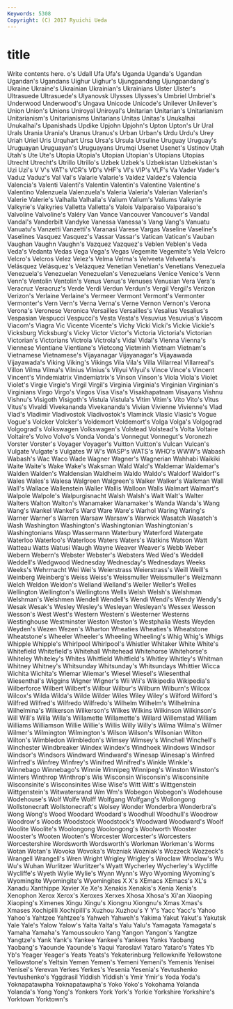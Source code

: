 ```yaml
---
Keywords: 5308 
Copyright: (C) 2017 Ryuichi Ueda
---
```


# title

Write contents here.
o's Udall
Ufa Ufa's Uganda Uganda's Ugandan Ugandan's Ugandans Uighur Uighur's Ujungpandang
Ujungpandang's Ukraine Ukraine's Ukrainian Ukrainian's Ukrainians Ulster Ulster's Ultrasuede Ultrasuede's
Ulyanovsk Ulysses Ulysses's Umbriel Umbriel's Underwood Underwood's Ungava Unicode Unicode's
Unilever Unilever's Union Union's Unions Uniroyal Uniroyal's Unitarian Unitarian's Unitarianism
Unitarianism's Unitarianisms Unitarians Unitas Unitas's Unukalhai Unukalhai's Upanishads Updike Upjohn
Upjohn's Upton Upton's Ur Ural Urals Urania Urania's Uranus Uranus's
Urban Urban's Urdu Urdu's Urey Uriah Uriel Uris Urquhart Ursa
Ursa's Ursula Ursuline Uruguay Uruguay's Uruguayan Uruguayan's Uruguayans Urumqi Usenet
Usenet's Ustinov Utah Utah's Ute Ute's Utopia Utopia's Utopian Utopian's
Utopians Utopias Utrecht Utrecht's Utrillo Utrillo's Uzbek Uzbek's Uzbekistan Uzbekistan's
Uzi Uzi's V V's VAT's VCR's VD's VHF's VI's VIP's
VLF's Va Vader Vader's Vaduz Vaduz's Val Val's Valarie Valarie's
Valdez Valdez's Valencia Valencia's Valenti Valenti's Valentin Valentin's Valentine Valentine's
Valentino Valenzuela Valenzuela's Valeria Valeria's Valerian Valerian's Valerie Valerie's Valhalla
Valhalla's Valium Valium's Valiums Valkyrie Valkyrie's Valkyries Valletta Valletta's Valois
Valparaiso Valparaiso's Valvoline Valvoline's Valéry Van Vance Vancouver Vancouver's Vandal
Vandal's Vanderbilt Vandyke Vanessa Vanessa's Vang Vang's Vanuatu Vanuatu's Vanzetti
Vanzetti's Varanasi Varese Vargas Vaseline Vaseline's Vaselines Vasquez Vasquez's Vassar
Vassar's Vatican Vatican's Vauban Vaughan Vaughn Vaughn's Vazquez Vazquez's Veblen
Veblen's Veda Veda's Vedanta Vedas Vega Vega's Vegas Vegemite Vegemite's
Vela Velcro Velcro's Velcros Velez Velez's Velma Velma's Velveeta Velveeta's
Velásquez Velásquez's Velázquez Venetian Venetian's Venetians Venezuela Venezuela's Venezuelan Venezuelan's
Venezuelans Venice Venice's Venn Venn's Ventolin Ventolin's Venus Venus's Venuses
Venusian Vera Vera's Veracruz Veracruz's Verde Verdi Verdun Verdun's Vergil
Vergil's Verizon Verizon's Verlaine Verlaine's Vermeer Vermont Vermont's Vermonter Vermonter's
Vern Vern's Verna Verna's Verne Vernon Vernon's Verona Verona's Veronese
Veronica Versailles Versailles's Vesalius Vesalius's Vespasian Vespucci Vespucci's Vesta Vesta's
Vesuvius Vesuvius's Viacom Viacom's Viagra Vic Vicente Vicente's Vichy Vicki
Vicki's Vickie Vickie's Vicksburg Vicksburg's Vicky Victor Victor's Victoria Victoria's
Victorian Victorian's Victorians Victrola Victrola's Vidal Vidal's Vienna Vienna's Viennese
Vientiane Vientiane's Vietcong Vietminh Vietnam Vietnam's Vietnamese Vietnamese's Vijayanagar Vijayanagar's
Vijayawada Vijayawada's Viking Viking's Vikings Vila Vila's Villa Villarreal Villarreal's
Villon Vilma Vilma's Vilnius Vilnius's Vilyui Vilyui's Vince Vince's Vincent
Vincent's Vindemiatrix Vindemiatrix's Vinson Vinson's Viola Viola's Violet Violet's Virgie
Virgie's Virgil Virgil's Virginia Virginia's Virginian Virginian's Virginians Virgo Virgo's
Virgos Visa Visa's Visakhapatnam Visayans Vishnu Vishnu's Visigoth Visigoth's Vistula
Vistula's Vitim Vitim's Vito Vito's Vitus Vitus's Vivaldi Vivekananda Vivekananda's
Vivian Vivienne Vivienne's Vlad Vlad's Vladimir Vladivostok Vladivostok's Vlaminck Vlasic
Vlasic's Vogue Vogue's Volcker Volcker's Voldemort Voldemort's Volga Volga's Volgograd
Volgograd's Volkswagen Volkswagen's Volstead Volstead's Volta Voltaire Voltaire's Volvo Volvo's
Vonda Vonda's Vonnegut Vonnegut's Voronezh Vorster Vorster's Voyager Voyager's Vuitton
Vuitton's Vulcan Vulcan's Vulgate Vulgate's Vulgates W W's WASP's WATS's
WHO's WWW's Wabash Wabash's Wac Waco Wade Wagner Wagner's Wagnerian
Wahhabi Waikiki Waite Waite's Wake Wake's Waksman Wald Wald's Waldemar
Waldemar's Walden Walden's Waldensian Waldheim Waldo Waldo's Waldorf Waldorf's Wales
Wales's Walesa Walgreen Walgreen's Walker Walker's Walkman Wall Wall's Wallace
Wallenstein Waller Wallis Walloon Walls Walmart Walmart's Walpole Walpole's Walpurgisnacht
Walsh Walsh's Walt Walt's Walter Walters Walton Walton's Wanamaker Wanamaker's
Wanda Wanda's Wang Wang's Wankel Wankel's Ward Ware Ware's Warhol
Waring Waring's Warner Warner's Warren Warsaw Warsaw's Warwick Wasatch Wasatch's
Wash Washington Washington's Washingtonian Washingtonian's Washingtonians Wasp Wassermann Waterbury Waterford
Watergate Waterloo Waterloo's Waterloos Waters Waters's Watkins Watson Watt Watteau
Watts Watusi Waugh Wayne Weaver Weaver's Webb Weber Webern Webern's
Webster Webster's Websters Wed Wed's Weddell Weddell's Wedgwood Wednesday Wednesday's
Wednesdays Weeks Weeks's Wehrmacht Wei Wei's Weierstrass Weierstrass's Weill Weill's
Weinberg Weinberg's Weiss Weiss's Weissmuller Weissmuller's Weizmann Welch Weldon Weldon's
Welland Welland's Weller Weller's Welles Wellington Wellington's Wellingtons Wells Welsh
Welsh's Welshman Welshman's Welshmen Wendell Wendell's Wendi Wendi's Wendy Wendy's
Wesak Wesak's Wesley Wesley's Wesleyan Wesleyan's Wessex Wesson Wesson's West
West's Western Western's Westerner Westerns Westinghouse Westminster Weston Weston's Westphalia
Wests Weyden Weyden's Wezen Wezen's Wharton Wheaties Wheaties's Wheatstone Wheatstone's
Wheeler Wheeler's Wheeling Wheeling's Whig Whig's Whigs Whipple Whipple's Whirlpool
Whirlpool's Whistler Whitaker White White's Whitefield Whitefield's Whitehall Whitehead Whitehorse
Whitehorse's Whiteley Whiteley's Whites Whitfield Whitfield's Whitley Whitley's Whitman Whitney
Whitney's Whitsunday Whitsunday's Whitsundays Whittier Wicca Wichita Wichita's Wiemar Wiemar's
Wiesel Wiesel's Wiesenthal Wiesenthal's Wiggins Wigner Wigner's Wii Wii's Wikipedia
Wikipedia's Wilberforce Wilbert Wilbert's Wilbur Wilbur's Wilburn Wilburn's Wilcox Wilcox's
Wilda Wilda's Wilde Wilder Wiles Wiley Wiley's Wilford Wilford's Wilfred
Wilfred's Wilfredo Wilfredo's Wilhelm Wilhelm's Wilhelmina Wilhelmina's Wilkerson Wilkerson's Wilkes
Wilkins Wilkinson Wilkinson's Will Will's Willa Willa's Willamette Willamette's Willard
Willemstad William Williams Williamson Willie Willie's Willis Willy Willy's Wilma
Wilma's Wilmer Wilmer's Wilmington Wilmington's Wilson Wilson's Wilsonian Wilton Wilton's
Wimbledon Wimbledon's Wimsey Wimsey's Winchell Winchell's Winchester Windbreaker Windex Windex's
Windhoek Windows Windsor Windsor's Windsors Windward Windward's Winesap Winesap's Winfred
Winfred's Winfrey Winfrey's Winifred Winifred's Winkle Winkle's Winnebago Winnebago's Winnie
Winnipeg Winnipeg's Winston Winston's Winters Winthrop Winthrop's Wis Wisconsin Wisconsin's
Wisconsinite Wisconsinite's Wisconsinites Wise Wise's Witt Witt's Wittgenstein Wittgenstein's Witwatersrand
Wm Wm's Wobegon Wobegon's Wodehouse Wodehouse's Wolf Wolfe Wolff Wolfgang
Wolfgang's Wollongong Wollstonecraft Wollstonecraft's Wolsey Wonder Wonderbra Wonderbra's Wong Wong's
Wood Woodard Woodard's Woodhull Woodhull's Woodrow Woodrow's Woods Woodstock Woodstock's
Woodward Woodward's Woolf Woolite Woolite's Woolongong Woolongong's Woolworth Wooster Wooster's
Wooten Wooten's Worcester Worcester's Worcesters Worcestershire Wordsworth Wordsworth's Workman Workman's
Worms Wotan Wotan's Wovoka Wovoka's Wozniak Wozniak's Wozzeck Wozzeck's Wrangell
Wrangell's Wren Wright Wrigley Wrigley's Wroclaw Wroclaw's Wu Wu's Wuhan
Wurlitzer Wurlitzer's Wyatt Wycherley Wycherley's Wycliffe Wycliffe's Wyeth Wylie Wylie's
Wynn Wynn's Wyo Wyoming Wyoming's Wyomingite Wyomingite's Wyomingites X X's
XEmacs XEmacs's XL's Xanadu Xanthippe Xavier Xe Xe's Xenakis Xenakis's
Xenia Xenia's Xenophon Xerox Xerox's Xeroxes Xerxes Xhosa Xhosa's Xi'an
Xiaoping Xiaoping's Ximenes Xingu Xingu's Xiongnu Xiongnu's Xmas Xmas's Xmases
Xochipilli Xochipilli's Xuzhou Xuzhou's Y Y's Yacc Yacc's Yahoo Yahoo's
Yahtzee Yahtzee's Yahweh Yahweh's Yakima Yakut Yakut's Yakutsk Yale Yale's
Yalow Yalow's Yalta Yalta's Yalu Yalu's Yamagata Yamagata's Yamaha Yamaha's
Yamoussoukro Yang Yangon Yangon's Yangtze Yangtze's Yank Yank's Yankee Yankee's
Yankees Yanks Yaobang Yaobang's Yaounde Yaounde's Yaqui Yaroslavl Yataro Yataro's
Yates Yb Yb's Yeager Yeager's Yeats Yeats's Yekaterinburg Yellowknife Yellowstone
Yellowstone's Yeltsin Yemen Yemen's Yemeni Yemeni's Yemenis Yenisei Yenisei's Yerevan
Yerkes Yerkes's Yesenia Yesenia's Yevtushenko Yevtushenko's Yggdrasil Yiddish Yiddish's Ymir
Ymir's Yoda Yoda's Yoknapatawpha Yoknapatawpha's Yoko Yoko's Yokohama Yolanda Yolanda's
Yong Yong's Yonkers York York's Yorkie Yorkshire Yorkshire's Yorktown Yorktown's
